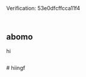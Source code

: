 <!DOCTYPE html>
<html lang="en">
<head>
    <meta charset="UTF-8">
    <meta name="viewport" content="width=device-width, initial-scale=1.0">
    <title>Document</title>
</head>
<body>
    Verification: 53e0dfcffcca11f4
    <header><div class="logo"></div>
    <nav><a href=""></a>
        <a href=""></a>
        <a href=""></a>
        <a href=""></a>
    </nav>
</header>
    <main>
        <article>
            <div class="text">
                <h1>abomo</h1>
                <p>hi</p>
            </div>
            <img src="" alt="">
        </article>
    </main>
    <footer>
        <div class="container">
            <p class="footerP"></p>
            <nav class="footerNAV"></nav>
        </div>
    </footer>
</body>
</html>



















</html># hiingf
